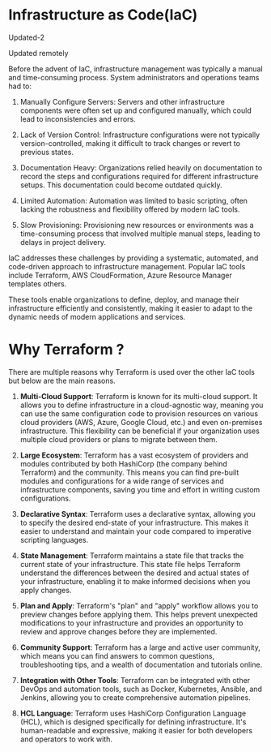 # Infrastructure as Code(IaC)

Updated-2

Updated remotely

Before the advent of IaC, infrastructure management was typically a manual and time-consuming process. System administrators and operations teams had to:

1. Manually Configure Servers: Servers and other infrastructure components were often set up and configured manually, which could lead to inconsistencies and errors.

2. Lack of Version Control: Infrastructure configurations were not typically version-controlled, making it difficult to track changes or revert to previous states.

3. Documentation Heavy: Organizations relied heavily on documentation to record the steps and configurations required for different infrastructure setups. This documentation could become outdated quickly.

4. Limited Automation: Automation was limited to basic scripting, often lacking the robustness and flexibility offered by modern IaC tools.

5. Slow Provisioning: Provisioning new resources or environments was a time-consuming process that involved multiple manual steps, leading to delays in project delivery.

IaC addresses these challenges by providing a systematic, automated, and code-driven approach to infrastructure management. Popular IaC tools include Terraform, AWS CloudFormation, Azure Resource Manager templates others. 

These tools enable organizations to define, deploy, and manage their infrastructure efficiently and consistently, making it easier to adapt to the dynamic needs of modern applications and services.

# Why Terraform ?

There are multiple reasons why Terraform is used over the other IaC tools but below are the main reasons.

1. **Multi-Cloud Support**: Terraform is known for its multi-cloud support. It allows you to define infrastructure in a cloud-agnostic way, meaning you can use the same configuration code to provision resources on various cloud providers (AWS, Azure, Google Cloud, etc.) and even on-premises infrastructure. This flexibility can be beneficial if your organization uses multiple cloud providers or plans to migrate between them.

2. **Large Ecosystem**: Terraform has a vast ecosystem of providers and modules contributed by both HashiCorp (the company behind Terraform) and the community. This means you can find pre-built modules and configurations for a wide range of services and infrastructure components, saving you time and effort in writing custom configurations.

3. **Declarative Syntax**: Terraform uses a declarative syntax, allowing you to specify the desired end-state of your infrastructure. This makes it easier to understand and maintain your code compared to imperative scripting languages.

4. **State Management**: Terraform maintains a state file that tracks the current state of your infrastructure. This state file helps Terraform understand the differences between the desired and actual states of your infrastructure, enabling it to make informed decisions when you apply changes.

5. **Plan and Apply**: Terraform's "plan" and "apply" workflow allows you to preview changes before applying them. This helps prevent unexpected modifications to your infrastructure and provides an opportunity to review and approve changes before they are implemented.

6. **Community Support**: Terraform has a large and active user community, which means you can find answers to common questions, troubleshooting tips, and a wealth of documentation and tutorials online.

7. **Integration with Other Tools**: Terraform can be integrated with other DevOps and automation tools, such as Docker, Kubernetes, Ansible, and Jenkins, allowing you to create comprehensive automation pipelines.

8. **HCL Language**: Terraform uses HashiCorp Configuration Language (HCL), which is designed specifically for defining infrastructure. It's human-readable and expressive, making it easier for both developers and operators to work with.
